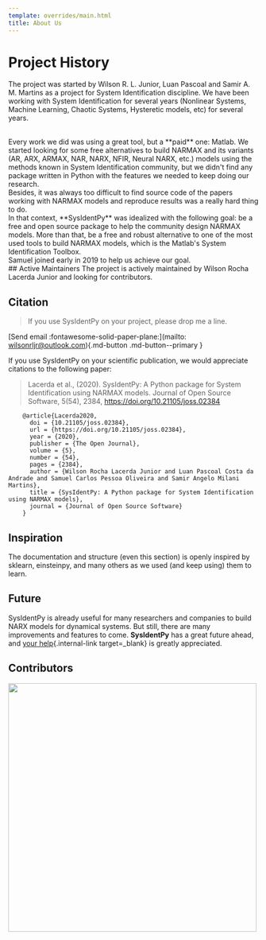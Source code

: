 ```yaml
---
template: overrides/main.html
title: About Us
---
```


# Project History  

The project was started by Wilson R. L. Junior, Luan Pascoal and Samir A. M. Martins as a project for System Identification discipline. We have been working with System Identification for several years (Nonlinear Systems, Machine Learning, Chaotic Systems, Hysteretic models, etc) for several years.

<br>
Every work we did was using a great tool, but a **paid** one: Matlab. We started looking for some free alternatives to build NARMAX and its variants (AR, ARX, ARMAX, NAR, NARX, NFIR, Neural NARX, etc.) models using the methods known in System Identification community, but we didn't find any package written in Python with the features we needed to keep doing our research.  
<br>
Besides, it was always too difficult to find source code of the papers working with NARMAX models and reproduce results was a really hard thing to do.

<br>
In that context, **SysIdentPy** was idealized with the following goal: be a free and open source package to help the community design NARMAX models. More than that, be a free and robust alternative to one of the most used tools to build NARMAX models, which is the Matlab's System Identification Toolbox.

<br>
Samuel joined early in 2019 to help us achieve our goal.  

<br>
## Active Maintainers  
The project is actively maintained by Wilson Rocha Lacerda Junior and looking for contributors.


## Citation  

> If you use SysIdentPy on your project, please drop me a line.

[Send email :fontawesome-solid-paper-plane:](mailto: wilsonrljr@outlook.com){.md-button .md-button--primary }

If you use SysIdentPy on your scientific publication, we would appreciate citations to the following paper:

> Lacerda et al., (2020). SysIdentPy: A Python package for System Identification using NARMAX models. Journal of Open Source Software, 5(54), 2384, https://doi.org/10.21105/joss.02384
```
	@article{Lacerda2020,
	  doi = {10.21105/joss.02384},
	  url = {https://doi.org/10.21105/joss.02384},
	  year = {2020},
	  publisher = {The Open Journal},
	  volume = {5},
	  number = {54},
	  pages = {2384},
	  author = {Wilson Rocha Lacerda Junior and Luan Pascoal Costa da Andrade and Samuel Carlos Pessoa Oliveira and Samir Angelo Milani Martins},
	  title = {SysIdentPy: A Python package for System Identification using NARMAX models},
	  journal = {Journal of Open Source Software}
	}
```
## Inspiration

The documentation and structure (even this section) is openly inspired by sklearn, einsteinpy, and many others as we used (and keep using) them to learn.

## Future
SysIdentPy is already useful for many researchers and companies to build NARX models for dynamical systems. But still, there are many improvements and features to come. **SysIdentPy** has a great future ahead, and [your help](/landing-page/contribute){.internal-link target=_blank} is greatly appreciated.

## Contributors

<a href="https://github.com/wilsonrljr/sysidentpy/graphs/contributors">
  <img src="https://contributors-img.web.app/image?repo=wilsonrljr/sysidentpy" width = 500/>
</a>